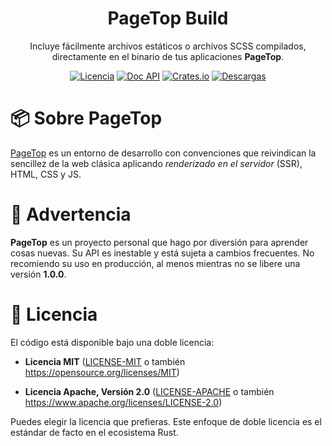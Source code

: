 <div align="center">

<h1>PageTop Build</h1>

<p>Incluye fácilmente archivos estáticos o archivos SCSS compilados, directamente en el binario de tus aplicaciones <strong>PageTop</strong>.</p>

[![Licencia](https://img.shields.io/badge/license-MIT%2FApache-blue.svg?label=Licencia&style=for-the-badge)](#-license)
[![Doc API](https://img.shields.io/docsrs/pagetop-build?label=Doc%20API&style=for-the-badge&logo=Docs.rs)](https://docs.rs/pagetop-build)
[![Crates.io](https://img.shields.io/crates/v/pagetop-build.svg?style=for-the-badge&logo=ipfs)](https://crates.io/crates/pagetop-build)
[![Descargas](https://img.shields.io/crates/d/pagetop-build.svg?label=Descargas&style=for-the-badge&logo=transmission)](https://crates.io/crates/pagetop-build)

</div>

# 📦 Sobre PageTop

[PageTop](https://docs.rs/pagetop) es un entorno de desarrollo con convenciones que reivindican la
sencillez de la web clásica aplicando *renderizado en el servidor* (SSR), HTML, CSS y JS.


# 🚧 Advertencia

**PageTop** es un proyecto personal que hago por diversión para aprender cosas nuevas. Su API es
inestable y está sujeta a cambios frecuentes. No recomiendo su uso en producción, al menos mientras
no se libere una versión **1.0.0**.


# 📜 Licencia

El código está disponible bajo una doble licencia:

  * **Licencia MIT**
    ([LICENSE-MIT](LICENSE-MIT) o también https://opensource.org/licenses/MIT)

  * **Licencia Apache, Versión 2.0**
    ([LICENSE-APACHE](LICENSE-APACHE) o también https://www.apache.org/licenses/LICENSE-2.0)

Puedes elegir la licencia que prefieras. Este enfoque de doble licencia es el estándar de facto en
el ecosistema Rust.
